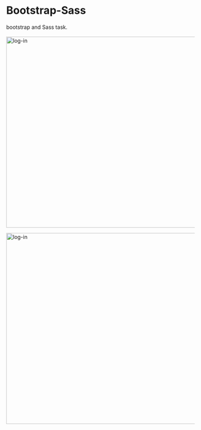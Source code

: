 # Bootstrap-Sass
bootstrap and Sass task.
<br> <br>
<img width="509" alt="log-in" src="https://github.com/leen-3/Bootstrap-Sass/assets/123558998/9a4e258e-6319-4c2d-a56d-e1e330a2f92c">
<br>

<img width="509" alt="log-in" src="https://github.com/leen-3/Bootstrap-Sass/assets/123558998/8d9955d4-b175-43e3-b155-fed06dccd382">
